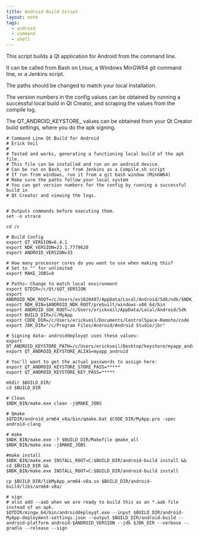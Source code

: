 ```yaml
---
title: Android Build Script
layout: note
tags:
  - android
  - command
  - shell
---
```


This script builds a Qt application for Android from the command line.

It can be called from Bash on Linux, a Windows MinGW64 git command line, or a Jenkins script.

The paths should be changed to match your local installation.

The version numbers in the config values can be obtained by running a successful local build in Qt Creator, and scraping the values from the compile log.

The QT_ANDROID_KEYSTORE_ values can be obtained from your Qt Creator build settings, where you do the apk signing.

```shell
# Command Line Qt Build for Android
# Erick Veil
# 
# Tested and works, generating a functioning local build of the apk file.
# This file can be installed and run on an android device.
# Can be run on Bash, or from Jenkins as a Compile.sh script
# If run from windows, run it from a git bash window (MinGW64)
# Make sure the paths follow your local system
# You can get version numbers for the config by running a successful build in
# Qt Creator and viewing the logs.


# Outputs commands before executing them.
set -o xtrace

cd /c

# Build Config
export QT_VERSION=6.4.1
export NDK_VERSION=23.1.7779620
export ANDROID_VERSION=33

# How many processor cores do you want to use when making this?
# Set to "" for unlimited
export MAKE_JOBS=8

# Paths— Change to match local environment
export QTDIR=/c/Qt/$QT_VERSION
export ANDROID_NDK_ROOT=/c/Users/ev1020497/AppData/Local/Android/Sdk/ndk/$NDK_VERSION
export NDK_BIN=$ANDROID_NDK_ROOT/prebuilt/windows-x86_64/bin
export ANDROID_SDK_ROOT=/c/Users/erickveil/AppData/Local/Android/Sdk
export BUILD_DIR=/c/MyApp
export CODE_DIR=/c/Users/erickveil/Documents/ControlSpace-Remote/code
export JDK_DIR="/c/Program Files/Android/Android Studio/jbr"

# Signing data— androiddeployqt uses these values:
export QT_ANDROID_KEYSTORE_PATH=/c/Users/erickveil/Desktop/keystore/myapp_android.jks
export QT_ANDROID_KEYSTORE_ALIAS=myapp_android

# You'll want to get the actual passwords to assign here:
export QT_ANDROID_KEYSTORE_STORE_PASS=*****
export QT_ANDROID_KEYSTORE_KEY_PASS=*****

mkdir $BUILD_DIR/
cd $BUILD_DIR

# Clean
$NDK_BIN/make.exe clean -j$MAKE_JOBS

# Qmake
$QTDIR/android_arm64_v8a/bin/qmake.bat $CODE_DIR/MyApp.pro -spec android-clang

# make
$NDK_BIN/make.exe -f $BUILD_DIR/Makefile qmake_all
$NDK_BIN/make.exe -j$MAKE_JOBS

#make install
$NDK_BIN/make.exe INSTALL_ROOT=C:$BUILD_DIR/android-build install && 
cd $BUILD_DIR && 
$NDK_BIN/make.exe INSTALL_ROOT=C:$BUILD_DIR/android-build install

cp $BUILD_DIR/libMyApp_arm64-v8a.so $BUILD_DIR/android-build/libs/arm64-v8a/

# sign
# also add --aab when we are ready to build this as an *.aab file instead of an apk.
$QTDIR/mingw_64/bin/androiddeployqt.exe --input $BUILD_DIR/android-MyApp-deployment-settings.json --output $BUILD_DIR/android-build --android-platform android-$ANDROID_VERSION --jdk $JDK_DIR --verbose --gradle --release --sign

```